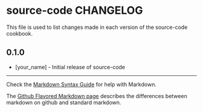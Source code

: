 source-code CHANGELOG
=====================

This file is used to list changes made in each version of the source-code cookbook.

0.1.0
-----
- [your_name] - Initial release of source-code

- - -
Check the [Markdown Syntax Guide](http://daringfireball.net/projects/markdown/syntax) for help with Markdown.

The [Github Flavored Markdown page](http://github.github.com/github-flavored-markdown/) describes the differences between markdown on github and standard markdown.
